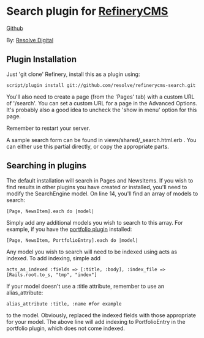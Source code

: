 # Search plugin for [RefineryCMS](http://www.refinerycms.com)
[Github](http://github.com/resolve/refinerycms)

By: [Resolve Digital](http://www.resolvedigital.com)

## Plugin Installation

Just 'git clone' Refinery, install this as a plugin using:

    script/plugin install git://github.com/resolve/refinerycms-search.git

You'll also need to create a page (from the 'Pages' tab) with a custom URL of '/search'.  You can set a custom URL for a page in the Advanced Options.  It's probably also a good idea to uncheck the 'show in menu' option for this page.

Remember to restart your server.

A sample search form can be found in views/shared/_search.html.erb .  You can either use this partial directly, or copy the appropriate parts.

## Searching in plugins

The default installation will search in Pages and NewsItems.  If you wish to find results in other plugins you have created or installed, you'll need to modify the SearchEngine model.  On line 14, you'll find an array of models to search:

    [Page, NewsItem].each do |model|

Simply add any additional models you wish to search to this array.  For example, if you have the [portfolio plugin](http://github.com/resolve/refinerycms-portfolio) installed:

    [Page, NewsItem, PortfolioEntry].each do |model|

Any model you wish to search will need to be indexed using acts as indexed. To add indexing, simple add

    acts_as_indexed :fields => [:title, :body], :index_file => [Rails.root.to_s, "tmp", "index"]

If your model doesn't use a :title attribute, remember to use an alias_attribute:

    alias_attribute :title, :name #for example

to the model. Obviously, replaced the indexed fields with those appropriate for your model.  The above line will add indexing to PortfolioEntry in the portfolio plugin, which does not come indexed.